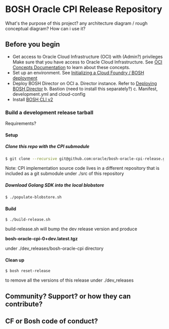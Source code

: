 # BOSH Oracle CPI Release Repository
What's the purpose of this project? 
any architecture diagram / rough conceptual diagram? How can i use it?

## Before you begin

* Get access to Oracle Cloud Infrastructure (OCI) with (Admin?) privileges 
Make sure that you have access to Oracle Cloud Infrastructure. See [OCI Concepts Documentation](https://docs.us-phoenix-1.oraclecloud.com/Content/GSG/Concepts/concepts.htm) to learn about these concepts.
* Set up an environment. See [Initializing a Cloud Foundry / BOSH deployment](https://github.com/oracle/terraform-oci-cf-install)
* Deploy BOSH Director on OCI
   a. Director instance. Refer to [Deploying BOSH Director](docs/deploy_director.md)
   b. Bastion (need to install this separately?)
   c. Manifest, development.yml and cloud-config
* Install [BOSH CLI v2](https://bosh.io/docs/cli-v2.html#install)

### Build a development release tarball 

Requirements? 

#### Setup 
##### Clone this repo with the CPI submodule
```bash
$ git clone --recursive git@github.com:oracle/bosh-oracle-cpi-release.git
```

Note: CPI implementation source code lives in a different repository that is included as a git submodule under ./src of this 
repository 
##### Download Golang SDK into the local blobstore
````bash
$ ./populate-blobstore.sh
````
#### Build 
```bash
$ ./build-release.sh
```
build-release.sh will bump the dev release version and produce 

**bosh-oracle-cpi-0+dev.latest.tgz** 

under ./dev_releases/bosh-oracle-cpi directory

#### Clean up
```bash
$ bosh reset-release 
```
to remove all the versions of this release under ./dev_releases 

## Community? Support? or how they can contribute?

## CF or Bosh code of conduct?

